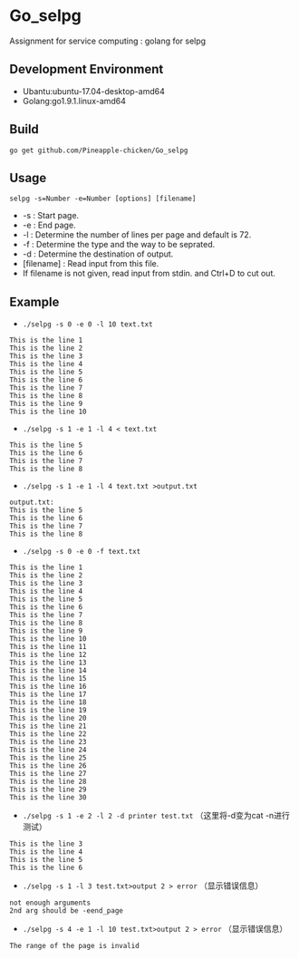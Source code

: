 # Go_selpg
Assignment for service computing : golang for selpg

## Development Environment
* Ubantu:ubuntu-17.04-desktop-amd64
* Golang:go1.9.1.linux-amd64

## Build
```shell
go get github.com/Pineapple-chicken/Go_selpg
```

## Usage
```shell
selpg -s=Number -e=Number [options] [filename]
```
* -s : Start page.
* -e : End page.
* -l : Determine the number of lines per page and default is 72.
* -f : Determine the type and the way to be seprated.
* -d : Determine the destination of output.
* [filename] : Read input from this file.
* If filename is not given, read input from stdin. and Ctrl+D to cut out.

## Example
* ```./selpg -s 0 -e 0 -l 10 text.txt```
```shell
This is the line 1
This is the line 2
This is the line 3
This is the line 4
This is the line 5
This is the line 6
This is the line 7
This is the line 8
This is the line 9
This is the line 10
```

* ```./selpg -s 1 -e 1 -l 4 < text.txt```
```shell
This is the line 5
This is the line 6
This is the line 7
This is the line 8
```

* ```./selpg -s 1 -e 1 -l 4 text.txt >output.txt```
```shell
output.txt:
This is the line 5
This is the line 6
This is the line 7
This is the line 8
```

* ```./selpg -s 0 -e 0 -f text.txt```
```shell
This is the line 1
This is the line 2
This is the line 3
This is the line 4
This is the line 5
This is the line 6
This is the line 7
This is the line 8
This is the line 9
This is the line 10
This is the line 11
This is the line 12
This is the line 13
This is the line 14
This is the line 15
This is the line 16
This is the line 17
This is the line 18
This is the line 19
This is the line 20
This is the line 21
This is the line 22
This is the line 23
This is the line 24
This is the line 25
This is the line 26
This is the line 27
This is the line 28
This is the line 29
This is the line 30
```

* ```./selpg -s 1 -e 2 -l 2 -d printer test.txt```
（这里将-d变为cat -n进行测试）
```shell
This is the line 3
This is the line 4
This is the line 5
This is the line 6
```

* ```./selpg -s 1 -l 3 test.txt>output 2 > error```
（显示错误信息）
```shell
not enough arguments
2nd arg should be -eend_page
```

* ```./selpg -s 4 -e 1 -l 10 test.txt>output 2 > error```
（显示错误信息）
```shell
The range of the page is invalid
```
